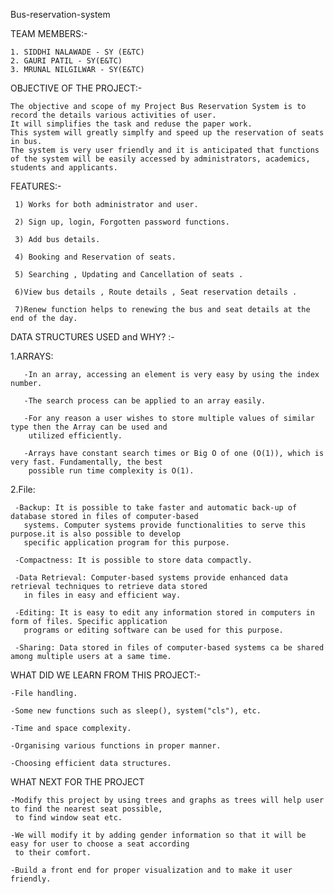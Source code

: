 Bus-reservation-system


TEAM MEMBERS:-

    1. SIDDHI NALAWADE - SY (E&TC)
    2. GAURI PATIL - SY(E&TC)
    3. MRUNAL NILGILWAR - SY(E&TC)

OBJECTIVE OF THE PROJECT:-

    The objective and scope of my Project Bus Reservation System is to record the details various activities of user. 
    It will simplifies the task and reduse the paper work.
    This system will greatly simplfy and speed up the reservation of seats in bus.
    The system is very user friendly and it is anticipated that functions of the system will be easily accessed by administrators, academics, students and applicants. 


FEATURES:-

     1) Works for both administrator and user.
     
     2) Sign up, login, Forgotten password functions.
     
     3) Add bus details.
     
     4) Booking and Reservation of seats.
     
     5) Searching , Updating and Cancellation of seats .
     
     6)View bus details , Route details , Seat reservation details .
     
     7)Renew function helps to renewing the bus and seat details at the end of the day.


DATA STRUCTURES USED and WHY? :-

 1.ARRAYS:

       -In an array, accessing an element is very easy by using the index number. 
       
       -The search process can be applied to an array easily. 
       
       -For any reason a user wishes to store multiple values of similar type then the Array can be used and 
        utilized efficiently. 
        
       -Arrays have constant search times or Big O of one (O(1)), which is very fast. Fundamentally, the best 
        possible run time complexity is O(1).

2.File:

     -Backup: It is possible to take faster and automatic back-up of database stored in files of computer-based 
       systems. Computer systems provide functionalities to serve this purpose.it is also possible to develop 
       specific application program for this purpose.
       
     -Compactness: It is possible to store data compactly. 
     
     -Data Retrieval: Computer-based systems provide enhanced data retrieval techniques to retrieve data stored 
       in files in easy and efficient way.
       
     -Editing: It is easy to edit any information stored in computers in form of files. Specific application 
       programs or editing software can be used for this purpose. 
       
     -Sharing: Data stored in files of computer-based systems ca be shared among multiple users at a same time.
     
     
WHAT DID WE LEARN FROM THIS PROJECT:-

    -File handling.
    
    -Some new functions such as sleep(), system("cls"), etc.
    
    -Time and space complexity.
    
    -Organising various functions in proper manner.
    
    -Choosing efficient data structures.
    
    
WHAT NEXT FOR THE PROJECT

    -Modify this project by using trees and graphs as trees will help user to find the nearest seat possible, 
     to find window seat etc.
     
    -We will modify it by adding gender information so that it will be easy for user to choose a seat according 
     to their comfort.
     
    -Build a front end for proper visualization and to make it user friendly.
